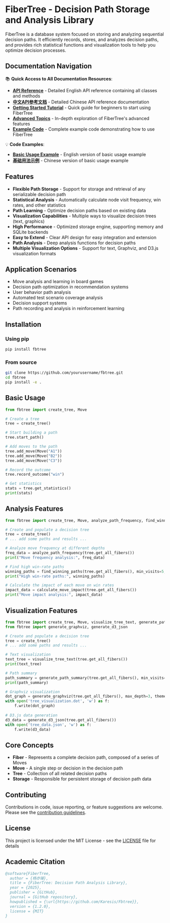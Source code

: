 # FiberTree - Decision Path Storage and Analysis Library

FiberTree is a database system focused on storing and analyzing sequential decision paths. It efficiently records, stores, and analyzes decision paths, and provides rich statistical functions and visualization tools to help you optimize decision processes.

## Documentation Navigation

📚 **Quick Access to All Documentation Resources**:

- **[API Reference](docs/en/api_reference.md)** - Detailed English API reference containing all classes and methods
- **[中文API参考文档](docs/api_reference.md)** - Detailed Chinese API reference documentation
- **[Getting Started Tutorial](docs/tutorials/en/getting_started.md)** - Quick guide for beginners to start using FiberTree
- **[Advanced Topics](docs/tutorials/en/advanced_topics.md)** - In-depth exploration of FiberTree's advanced features
- **[Example Code](examples/)** - Complete example code demonstrating how to use FiberTree

💡 **Code Examples**:
- **[Basic Usage Example](examples/correct_usage_en.py)** - English version of basic usage example
- **[基础用法示例](examples/correct_usage.py)** - Chinese version of basic usage example

## Features

- **Flexible Path Storage** - Support for storage and retrieval of any serializable decision path
- **Statistical Analysis** - Automatically calculate node visit frequency, win rates, and other statistics
- **Path Learning** - Optimize decision paths based on existing data
- **Visualization Capabilities** - Multiple ways to visualize decision trees (text, graphics)
- **High Performance** - Optimized storage engine, supporting memory and SQLite backends
- **Easy to Extend** - Clear API design for easy integration and extension
- **Path Analysis** - Deep analysis functions for decision paths
- **Multiple Visualization Options** - Support for text, Graphviz, and D3.js visualization formats

## Application Scenarios

- Move analysis and learning in board games
- Decision path optimization in recommendation systems
- User behavior path analysis
- Automated test scenario coverage analysis
- Decision support systems
- Path recording and analysis in reinforcement learning

## Installation

### Using pip

```bash
pip install fbtree
```

### From source

```bash
git clone https://github.com/yourusername/fbtree.git
cd fbtree
pip install -e .
```

## Basic Usage

```python
from fbtree import create_tree, Move

# Create a tree
tree = create_tree()

# Start building a path
tree.start_path()

# Add moves to the path
tree.add_move(Move("A1"))
tree.add_move(Move("B2"))
tree.add_move(Move("C3"))

# Record the outcome
tree.record_outcome("win")

# Get statistics
stats = tree.get_statistics()
print(stats)
```

## Analysis Features

```python
from fbtree import create_tree, Move, analyze_path_frequency, find_winning_paths, calculate_move_impact

# Create and populate a decision tree
tree = create_tree()
# ... add some paths and results ...

# Analyze move frequency at different depths
freq_data = analyze_path_frequency(tree.get_all_fibers())
print("Move frequency analysis:", freq_data)

# Find high win-rate paths
winning_paths = find_winning_paths(tree.get_all_fibers(), min_visits=5, min_win_rate=0.6)
print("High win-rate paths:", winning_paths)

# Calculate the impact of each move on win rates
impact_data = calculate_move_impact(tree.get_all_fibers())
print("Move impact analysis:", impact_data)
```

## Visualization Features

```python
from fbtree import create_tree, Move, visualize_tree_text, generate_path_summary
from fbtree import generate_graphviz, generate_d3_json

# Create and populate a decision tree
tree = create_tree()
# ... add some paths and results ...

# Text visualization
text_tree = visualize_tree_text(tree.get_all_fibers())
print(text_tree)

# Path summary
path_summary = generate_path_summary(tree.get_all_fibers(), min_visits=3)
print(path_summary)

# Graphviz visualization
dot_graph = generate_graphviz(tree.get_all_fibers(), max_depth=3, theme='light')
with open('tree_visualization.dot', 'w') as f:
    f.write(dot_graph)
    
# D3.js data generation
d3_data = generate_d3_json(tree.get_all_fibers())
with open('tree_data.json', 'w') as f:
    f.write(d3_data)
```

## Core Concepts

- **Fiber** - Represents a complete decision path, composed of a series of Moves
- **Move** - A single step or decision in the decision path
- **Tree** - Collection of all related decision paths
- **Storage** - Responsible for persistent storage of decision path data

## Contributing

Contributions in code, issue reporting, or feature suggestions are welcome. Please see the [contribution guidelines](CONTRIBUTING-EN.md).

## License

This project is licensed under the MIT License - see the [LICENSE](LICENSE) file for details 


## Academic Citation
```bibtex
@software{FiberTree,
  author = {杨亦锋},
  title = {FiberTree: Decision Path Analysis Library},
  year = {2025},
  publisher = {GitHub},
  journal = {GitHub repository},
  howpublished = {\url{https://github.com/Karesis/Fbtree}},
  version = {1.2.0},
  license = {MIT}
}
```
